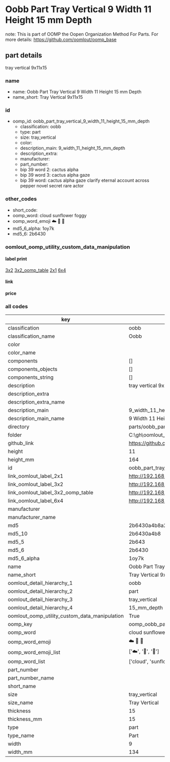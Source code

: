 # Oobb Part Tray Vertical 9 Width 11 Height 15 mm Depth  

note: This is part of OOMP the Oopen Organization Method For Parts. For more details: https://github.com/oomlout/oomp_base

##  part details
  



tray vertical 9x11x15



### name
* name: Oobb Part Tray Vertical 9 Width 11 Height 15 mm Depth
* name_short: Tray Vertical 9x11x15 
### id
* oomp_id: oobb_part_tray_vertical_9_width_11_height_15_mm_depth
  * classification: oobb
  * type: part
  * size: tray_vertical
  * color: 
  * description_main: 9_width_11_height_15_mm_depth
  * description_extra: 
  * manufacturer: 
  * part_number: 
  * bip 39 word 2: cactus alpha
  * bip 39 word 3: cactus alpha gaze
  * bip 39 word: cactus alpha gaze clarify eternal account across pepper novel secret rare actor

### other_codes
* short_code: 
* oomp_word: cloud sunflower foggy
* oomp_word_emoji :cloud: :sunflower: :foggy:
* md5_6_alpha: 1oy7k
* md5_6: 2b6430






### oomlout_oomp_utility_custom_data_manipulation
#### label print
[3x2](http://192.168.1.245:1112/?label=oomp%201oy7k)
[3x2_oomp_table](http://192.168.1.108:1112/?label=oomp%201oy7k)
[2x1](http://192.168.1.242:1112/?label=oomp%201oy7k)
[6x4](http://192.168.1.55:1112/?label=oomp%201oy7k)    

#### link

                              

#### price







### all codes 
| key | value |  
| --- | --- |  
| classification | oobb |  
| classification_name | Oobb |  
| color |  |  
| color_name |  |  
| components | [] |  
| components_objects | [] |  
| components_string | [] |  
| description | tray vertical 9x11x15 |  
| description_extra |  |  
| description_extra_name |  |  
| description_main | 9_width_11_height_15_mm_depth |  
| description_main_name | 9 Width 11 Height 15 mm Depth |  
| directory | parts/oobb_part_tray_vertical_9_width_11_height_15_mm_depth |  
| folder | C:\gh\oomlout_oobb_version_4_generated_parts\parts\oobb_part_tray_vertical_9_width_11_height_15_mm_depth |  
| github_link | https://github.com/oomlout/oomlout_oomp_part_src/tree/main/parts/oobb_part_tray_vertical_9_width_11_height_15_mm_depth |  
| height | 11 |  
| height_mm | 164 |  
| id | oobb_part_tray_vertical_9_width_11_height_15_mm_depth |  
| link_oomlout_label_2x1 | http://192.168.1.242:1112/?label=oomp%201oy7k |  
| link_oomlout_label_3x2 | http://192.168.1.245:1112/?label=oomp%201oy7k |  
| link_oomlout_label_3x2_oomp_table | http://192.168.1.108:1112/?label=oomp%201oy7k |  
| link_oomlout_label_6x4 | http://192.168.1.55:1112/?label=oomp%201oy7k |  
| manufacturer |  |  
| manufacturer_name |  |  
| md5 | 2b6430a4b8a2e0480626c29ec141c100 |  
| md5_10 | 2b6430a4b8 |  
| md5_5 | 2b643 |  
| md5_6 | 2b6430 |  
| md5_6_alpha | 1oy7k |  
| name | Oobb Part Tray Vertical 9 Width 11 Height 15 mm Depth |  
| name_short | Tray Vertical 9x11x15  |  
| oomlout_detail_hierarchy_1 | oobb |  
| oomlout_detail_hierarchy_2 | part |  
| oomlout_detail_hierarchy_3 | tray_vertical |  
| oomlout_detail_hierarchy_4 | 15_mm_depth |  
| oomlout_oomp_utility_custom_data_manipulation | True |  
| oomp_key | oomp_oobb_part_tray_vertical_9_width_11_height_15_mm_depth |  
| oomp_word | cloud sunflower foggy |  
| oomp_word_emoji | :cloud: :sunflower: :foggy: |  
| oomp_word_emoji_list | [':cloud:', ':sunflower:', ':foggy:'] |  
| oomp_word_list | ['cloud', 'sunflower', 'foggy'] |  
| part_number |  |  
| part_number_name |  |  
| short_name |  |  
| size | tray_vertical |  
| size_name | Tray Vertical |  
| thickness | 15 |  
| thickness_mm | 15 |  
| type | part |  
| type_name | Part |  
| width | 9 |  
| width_mm | 134 |  
